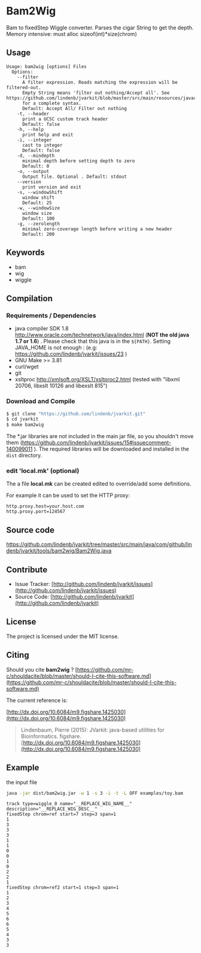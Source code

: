# Bam2Wig

Bam to fixedStep Wiggle converter. Parses the cigar String to get the depth. Memory intensive: must alloc sizeof(int)*size(chrom)


## Usage

```
Usage: bam2wig [options] Files
  Options:
    --filter
      A filter expression. Reads matching the expression will be filtered-out. 
      Empty String means 'filter out nothing/Accept all'. See https://github.com/lindenb/jvarkit/blob/master/src/main/resources/javacc/com/github/lindenb/jvarkit/util/bio/samfilter/SamFilterParser.jj 
      for a complete syntax.
      Default: Accept All/ Filter out nothing
    -t, --header
      print a UCSC custom track header
      Default: false
    -h, --help
      print help and exit
    -i, --integer
      cast to integer
      Default: false
    -d, --mindepth
      minimal depth before setting depth to zero
      Default: 0
    -o, --output
      Output file. Optional . Default: stdout
    --version
      print version and exit
    -s, --windowShift
      window shift
      Default: 25
    -w, --windowSize
      window size
      Default: 100
    -g, --zerolength
      minimal zero-coverage length before writing a new header
      Default: 200

```


## Keywords

 * bam
 * wig
 * wiggle


## Compilation

### Requirements / Dependencies

* java compiler SDK 1.8 http://www.oracle.com/technetwork/java/index.html (**NOT the old java 1.7 or 1.6**) . Please check that this java is in the `${PATH}`. Setting JAVA_HOME is not enough : (e.g: https://github.com/lindenb/jvarkit/issues/23 )
* GNU Make >= 3.81
* curl/wget
* git
* xsltproc http://xmlsoft.org/XSLT/xsltproc2.html (tested with "libxml 20706, libxslt 10126 and libexslt 815")


### Download and Compile

```bash
$ git clone "https://github.com/lindenb/jvarkit.git"
$ cd jvarkit
$ make bam2wig
```

The *.jar libraries are not included in the main jar file, so you shouldn't move them (https://github.com/lindenb/jvarkit/issues/15#issuecomment-140099011 ).
The required libraries will be downloaded and installed in the `dist` directory.

### edit 'local.mk' (optional)

The a file **local.mk** can be created edited to override/add some definitions.

For example it can be used to set the HTTP proxy:

```
http.proxy.host=your.host.com
http.proxy.port=124567
```
## Source code 

[https://github.com/lindenb/jvarkit/tree/master/src/main/java/com/github/lindenb/jvarkit/tools/bam2wig/Bam2Wig.java
](https://github.com/lindenb/jvarkit/tree/master/src/main/java/com/github/lindenb/jvarkit/tools/bam2wig/Bam2Wig.java
)
## Contribute

- Issue Tracker: [http://github.com/lindenb/jvarkit/issues](http://github.com/lindenb/jvarkit/issues)
- Source Code: [http://github.com/lindenb/jvarkit](http://github.com/lindenb/jvarkit)

## License

The project is licensed under the MIT license.

## Citing

Should you cite **bam2wig** ? [https://github.com/mr-c/shouldacite/blob/master/should-I-cite-this-software.md](https://github.com/mr-c/shouldacite/blob/master/should-I-cite-this-software.md)

The current reference is:

[http://dx.doi.org/10.6084/m9.figshare.1425030](http://dx.doi.org/10.6084/m9.figshare.1425030)

> Lindenbaum, Pierre (2015): JVarkit: java-based utilities for Bioinformatics. figshare.
> [http://dx.doi.org/10.6084/m9.figshare.1425030](http://dx.doi.org/10.6084/m9.figshare.1425030)


## Example
the input file

```bash
java -jar dist/bam2wig.jar -w 1 -s 3 -i -t -L OFF examples/toy.bam
```

```
track type=wiggle_0 name="__REPLACE_WIG_NAME__" description="__REPLACE_WIG_DESC__"
fixedStep chrom=ref start=7 step=3 span=1
1
3
3
3
1
1
0
0
1
0
2
2
1
fixedStep chrom=ref2 start=1 step=3 span=1
1
2
3
4
5
6
6
5
4
3
3
```


